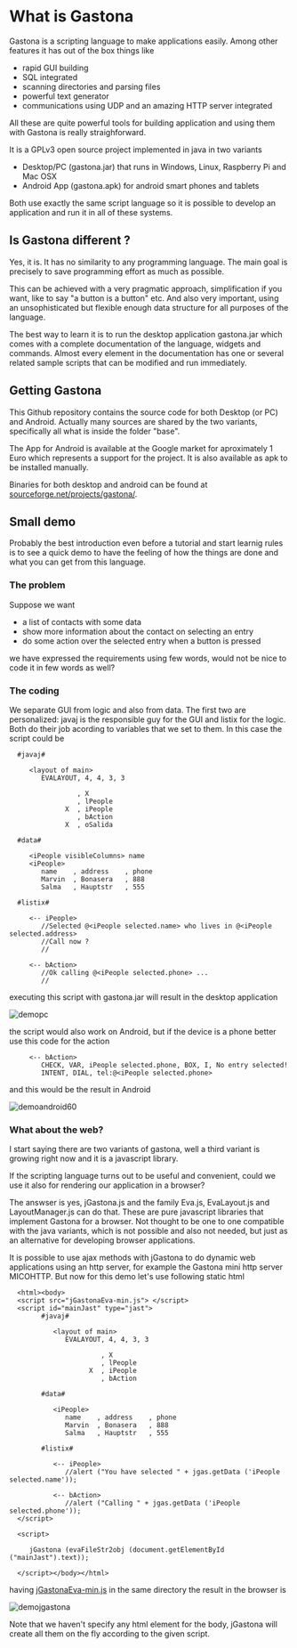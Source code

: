 #  What is Gastona

Gastona is a scripting language to make applications easily. Among other
features it has out of the box things like 

- rapid GUI building
- SQL integrated
- scanning directories and parsing files
- powerful text generator
- communications using UDP and an amazing HTTP server integrated

All these are quite powerful tools for building application and using
them with Gastona is really straighforward.

It is a GPLv3 open source project implemented in java in two variants
   
- Desktop/PC (gastona.jar) that runs in Windows, Linux, Raspberry Pi and Mac OSX
- Android App (gastona.apk) for android smart phones and tablets

Both use exactly the same script language so it is possible to develop an
application and run it in all of these systems.

## Is Gastona different ?

Yes, it is. It has no similarity to any programming language. The main goal
is precisely to save programming effort as much as possible. 

This can be achieved with a very pragmatic approach, simplification if you want, 
like to say "a button is a button" etc. And also very important, using an unsophisticated
but flexible enough data structure for all purposes of the language.

The best way to learn it is to run the desktop application gastona.jar which comes with
a complete documentation of the language, widgets and commands. Almost every element in the
documentation has one or several related sample scripts that can be modified and run immediately.

## Getting Gastona

This Github repository contains the source code for both Desktop (or PC) and Android. Actually many
sources are shared by the two variants, specifically all what is inside the folder "base".

The App for Android is available at the Google market for aproximately 1 Euro which represents
a support for the project. It is also available as apk to be installed manually.

Binaries for both desktop and android can be found at 
<a href="https://sourceforge.net/projects/gastona/files/Gastona%20v1.10/">sourceforge.net/projects/gastona/</a>.

## Small demo

Probably the best introduction even before a tutorial and start learnig rules is to see 
a quick demo to have the feeling of how the things are done and what you can get from this language.

### The problem

Suppose we want 

- a list of contacts with some data
- show more information about the contact on selecting an entry 
- do some action over the selected entry when a button is pressed

we have expressed the requirements using few words, would not be nice to
code it in few words as well?

### The coding

We separate GUI from logic and also from data. The first two are personalized: javaj is the
responsible guy for the GUI and listix for the logic. Both do their job acording to variables
that we set to them. In this case the script could be

      #javaj#
         
         <layout of main>
            EVALAYOUT, 4, 4, 3, 3
               
                     , X
                     , lPeople
                  X  , iPeople
                     , bAction
                  X  , oSalida

      #data#
      
         <iPeople visibleColumns> name
         <iPeople>
            name    , address    , phone
            Marvin  , Bonasera   , 888
            Salma   , Hauptstr   , 555

      #listix#
      
         <-- iPeople>   
            //Selected @<iPeople selected.name> who lives in @<iPeople selected.address>
            //Call now ?
            //

         <-- bAction>
            //Ok calling @<iPeople selected.phone> ...
            //

   
executing this script with gastona.jar will result in the desktop application

![demopc](https://cloud.githubusercontent.com/assets/12417703/18233823/7d653f90-72f2-11e6-848e-6eb8acfff821.png)

the script would also work on Android, but if the device is a phone better use
this code for the action

         <-- bAction>
            CHECK, VAR, iPeople selected.phone, BOX, I, No entry selected!
            INTENT, DIAL, tel:@<iPeople selected.phone>

and this would be the result in Android

![demoandroid60](https://cloud.githubusercontent.com/assets/12417703/18233855/a94f8786-72f3-11e6-802c-0f980d8fb96e.png)

### What about the web?

I start saying there are two variants of gastona, well a third variant is growing right now
and it is a javascript library.

If the scripting language turns out to be useful and convenient, could we use it also 
for rendering our application in a browser?

The answser is yes,  jGastona.js and the family Eva.js, EvaLayout.js and LayoutManager.js can do that. These are
pure javascript libraries that implement Gastona for a browser. Not thought to be one to one 
compatible with the java variants, which is not possible and also not needed, but just as
an alternative for developing browser applications.

It is possible to use ajax methods with jGastona to do dynamic web applications using an http server, for example the Gastona
mini http server MICOHTTP. But now for this demo let's use following static html

      <html><body>
      <script src="jGastonaEva-min.js"> </script>
      <script id="mainJast" type="jast">
            #javaj#
               
               <layout of main>
                  EVALAYOUT, 4, 4, 3, 3
                     
                           , X
                           , lPeople
                        X  , iPeople
                           , bAction

            #data#
            
               <iPeople>
                  name    , address    , phone
                  Marvin  , Bonasera   , 888
                  Salma   , Hauptstr   , 555
            
            #listix#
            
               <-- iPeople>   
                  //alert ("You have selected " + jgas.getData ('iPeople selected.name'));
            
               <-- bAction>
                  //alert ("Calling " + jgas.getData ('iPeople selected.phone'));
      </script>

      <script>

         jGastona (evaFileStr2obj (document.getElementById ("mainJast").text));

      </script></body></html>

having <a href="https://github.com/wakeupthecat/gastona/blob/master/META-GASTONA/js/jGastonaEva-min.js">jGastonaEva-min.js</a> in the same directory the result in the browser is

![demojgastona](https://cloud.githubusercontent.com/assets/12417703/18233827/8d05749c-72f2-11e6-9f18-baa451e913a4.PNG)

Note that we haven't specify any html element for the body, jGastona will create all them on the fly according to the given script.
